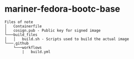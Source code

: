 # mariner-fedora-bootc-base

```
Files of note
│   Containerfile
│   cosign.pub - Public key for signed image
└───build_files
│   │   build.sh - Scripts used to build the actual image
└───.github
    └───workflows
        |   build.yml
```
